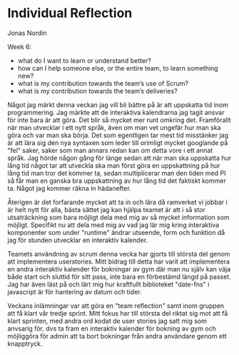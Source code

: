 # Individual Reflection

Jonas Nordin

Week 6:

*   what do I want to learn or understand better?
*   how can I help someone else, or the entire team, to learn something new?
*   what is my contribution towards the team’s use of Scrum?
*   what is my contribution towards the team’s deliveries?

Något jag märkt denna veckan jag vill bli bättre på är att uppskatta tid inom programmering. Jag märkte att de interaktiva kalendrarna jag tagit ansvar för inte bara är att göra. Det blir så mycket mer runt omkring det. Framförallt när man utvecklar i ett nytt språk, även om man vet ungefär hur man ska göra och var man ska börja. Det som egentligen tar mest tid misstänker jag är att lära sig den nya syntaxen som leder till orimligt mycket googlande på "fel" saker, saker som man annars redan kan om detta vore i ett annat språk. Jag hörde någon gång för länge sedan att när man ska uppskatta hur lång tid något tar att utveckla ska man först göra en uppskattning på hur lång tid man tror det kommer ta, sedan multiplicerar man den tiden med PI så får man en ganska bra uppskattning av hur lång tid det faktiskt kommer ta. Något jag kommer räkna in hädanefter.

Återigen är det forfarande mycket att ta in och lära då ramverket vi jobbar i är helt nytt för alla, bästa sättet jag kan hjälpa teamet är att i så stor utsaträckning som bara möjligt dela med mig av så mycket information som möjligt. Specifikt nu att dela med mig av vad jag lär mig kring interaktiva komponenter som under "runtime" ändrar utseende, form och funktion då jag för stunden utvecklar en interaktiv kalender.

Teamets användning av scrum denna vecka har gjorts till största del genom att implementera userstories. Mitt bidrag till detta har varit att implementera en andra interaktiv kalender för bokningar av gym där man nu själv kan väja både start och sluttid för sitt pass, inte bara en förbestämd längd på passet. Jag har även läst på och lärt mig hur kraftfullt biblioteket "date-fns" i javascript är för hantering av datum och tider. 

Veckans inlämningar var att göra en "team reflection" samt inom gruppen att få klart vår tredje sprint. Mitt fokus har till största del riktat sig mot att få klart sprinten, med andra ord kodat de user stories jag satt mig som anvsarig för, dvs ta fram en interaktiv kalender för bokning av gym och möjliggöra för admin att ta bort bokningar från andra användare genom ett knapptryck.